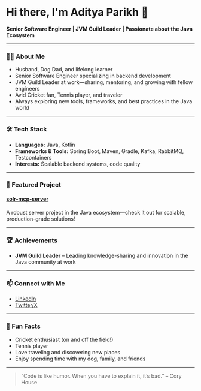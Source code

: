# Hi there, I'm Aditya Parikh 👋

**Senior Software Engineer | JVM Guild Leader | Passionate about the Java Ecosystem**

---

### 👨‍💻 About Me

- Husband, Dog Dad, and lifelong learner  
- Senior Software Engineer specializing in backend development  
- JVM Guild Leader at work—sharing, mentoring, and growing with fellow engineers  
- Avid Cricket fan, Tennis player, and traveler  
- Always exploring new tools, frameworks, and best practices in the Java world

---

### 🛠️ Tech Stack

- **Languages:** Java, Kotlin  
- **Frameworks & Tools:** Spring Boot, Maven, Gradle, Kafka, RabbitMQ, Testcontainers  
- **Interests:** Scalable backend systems, code quality

---

### 🚀 Featured Project

#### [solr-mcp-server](https://github.com/adityamparikh/solr-mcp-server)
A robust server project in the Java ecosystem—check it out for scalable, production-grade solutions!

---

### 🏆 Achievements

- **JVM Guild Leader** – Leading knowledge-sharing and innovation in the Java community at work

---

### 📫 Connect with Me

- [LinkedIn](https://www.linkedin.com/in/adityamparikh/)
- [Twitter/X](https://x.com/adityaparikh)

---

### 🌱 Fun Facts

- Cricket enthusiast (on and off the field!)
- Tennis player  
- Love traveling and discovering new places  
- Enjoy spending time with my dog, family, and friends

---

> “Code is like humor. When you have to explain it, it’s bad.” – Cory House

